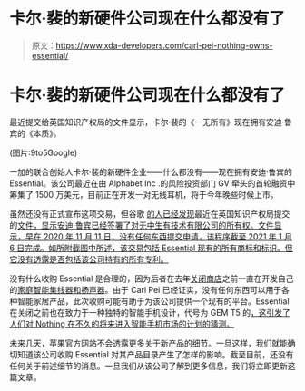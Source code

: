 # 卡尔·裴的新硬件公司现在什么都没有了

> 原文：<https://www.xda-developers.com/carl-pei-nothing-owns-essential/>

# 卡尔·裴的新硬件公司现在什么都没有了

最近提交给英国知识产权局的文件显示，卡尔·裴的《一无所有》现在拥有安迪·鲁宾的《本质》。

(图片:9to5Google)

一加的联合创始人卡尔·裴的新硬件企业——什么都没有——现在拥有安迪·鲁宾的 Essential。该公司最近在由 Alphabet Inc .的风险投资部门 GV 牵头的首轮融资中筹集了 1500 万美元，目前正在开发一对无线耳机，将于今年晚些时候上市。

虽然还没有正式宣布这项交易，但谷歌 [的人已经发现](https://9to5google.com/2021/02/15/essential-carl-pei-nothing-technologies/)最近在英国知识产权局提交的[文件，显示安迪·鲁宾已经签署了对无中生有技术有限公司的所有权。文件显示，早在 2020 年 11 月 11 日，没有任何东西提交申请，该程序截至 2021 年 1 月 6 日完成。如所附截图中所述，该交易包括 Essential 现有的所有商标和标识。但它没有透露是否包括该公司持有的所有专利。](https://trademarks.ipo.gov.uk/ipo-tmcase)

没有什么收购 Essential 是合理的，因为后者在去年[关闭商店](https://www.xda-developers.com/essential-shut-down-no-more-updates/)之前一直在开发自己的[家庭智能集线器和扬声器](https://www.xda-developers.com/essential-home-is-andy-rubins-answer-to-the-google-home-and-amazon-echo/)。由于 Carl Pei 已经证实，没有任何东西可以用于各种智能家居产品，此次收购可能有助于为该公司提供一个现有的平台。Essential 在关闭之前也在致力于一种独特的智能手机设计，代号为 GEM T5 的[，这引发了人们对 Nothing 在不久的将来进入智能手机市场的计划的猜测。](https://www.xda-developers.com/andy-rubin-essential-device-tv-remote/)

未来几天，苹果官方网站不会透露更多关于新产品的细节。一旦这样，我们就能确切知道该公司收购 Essential 对其产品目录产生了怎样的影响。截至目前，还没有任何关于前述细节的消息。一旦我们从该公司了解到更多信息，我们将立即更新这篇文章。